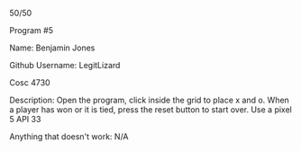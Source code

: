 50/50 

Program #5

Name: Benjamin Jones

Github Username: LegitLizard

Cosc 4730

Description: Open the program, click inside the grid to place x and o. When a player has won or it is tied, press the reset button to start over. Use a pixel 5 API 33

Anything that doesn't work: N/A
